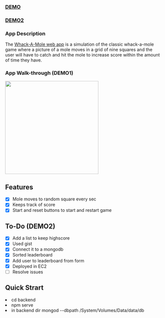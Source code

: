 ### [DEMO](https://zen-goodall-82f929.netlify.app/)
### [DEMO2](http://ec2-54-91-232-242.compute-1.amazonaws.com/)

### App Description
The [Whack-A-Mole web app](http://ec2-54-91-232-242.compute-1.amazonaws.com/) is a simulation of the classic whack-a-mole game where a picture of a mole moves in a grid of nine squares and the user will have to catch and hit the mole to increase score within the amount of time they have.

### App Walk-through (DEMO1)
<img src="https://media.giphy.com/media/LmYzlp94qY9DU5q8lI/giphy.gif" width=300><br>

## Features 
- [x] Mole moves to random square every sec
- [x] Keeps track of score
- [x] Start and reset buttons to start and restart game

## To-Do (DEMO2)
- [x] Add a list to keep highscore
- [x] Used gist
- [x] Connect it to a mongodb
- [x] Sorted leaderboard
- [x] Add user to leaderboard from form
- [x] Deployed in EC2
- [ ] Resolve issues

## Quick Strart
<li> cd backend </li>
<li> npm serve </li>
<li> in backend dir mongod --dbpath /System/Volumes/Data/data/db </li>

